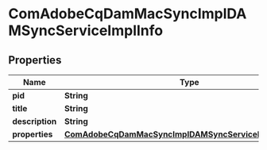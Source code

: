 

# ComAdobeCqDamMacSyncImplDAMSyncServiceImplInfo

## Properties

Name | Type | Description | Notes
------------ | ------------- | ------------- | -------------
**pid** | **String** |  |  [optional]
**title** | **String** |  |  [optional]
**description** | **String** |  |  [optional]
**properties** | [**ComAdobeCqDamMacSyncImplDAMSyncServiceImplProperties**](ComAdobeCqDamMacSyncImplDAMSyncServiceImplProperties.md) |  |  [optional]




